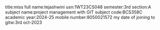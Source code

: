 title:miss
full name:tejashwini
usn:1WT23CS048
semester:3rd
section:A
subject name:project management with GIT
subject code:BCS358C
academic year:2024-25
mobile number:8050021572
my date of joining to gitw:3rd oct-2023

